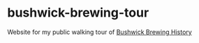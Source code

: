 # bushwick-brewing-tour

Website for my public walking tour of [Bushwick Brewing History](https://www.bushwickbrewingtour.com/)
